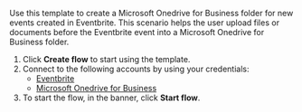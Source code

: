 Use this template to create a Microsoft Onedrive for Business folder for new events created in Eventbrite. This scenario helps the user upload files or documents before the Eventbrite event into a Microsoft Onedrive for Business folder.

1. Click **Create flow** to start using the template.
2. Connect to the following accounts by using your credentials:
   - [Eventbrite](https://www.ibm.com/docs/en/app-connect/containers_cd?topic=apps-eventbrite)
   - [Microsoft Onedrive for Business](https://www.ibm.com/docs/en/app-connect/containers_cd?topic=apps-microsoft-onedrive-business)
3. To start the flow, in the banner, click **Start flow**.